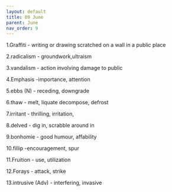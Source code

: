 ```yaml
---
layout: default
title: 09 June
parent: June
nav_order: 9
---
```

1.Graffiti - writing or drawing scratched on a wall in a public place

2.radicalism - groundwork,ultraism

3.vandalism - action involving damage to public 

4.Emphasis -importance, attention 

5.ebbs (N) - receding, downgrade

6.thaw - melt, liquate decompose, defrost

7.irritant - thrilling, irritation,

8.delved - dig in, scrabble around in

9.bonhomie - good humour, affability

10.fillip -encouragement, spur

11.Fruition - use, utilization

12.Forays - attack, strike

13.intrusive (Adv) - interfering, invasive